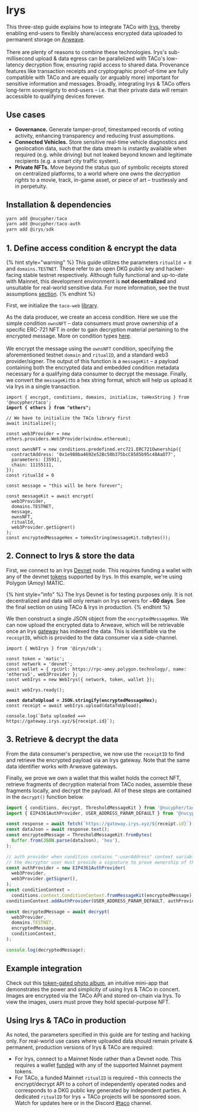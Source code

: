 # Irys

This three-step guide explains how to integrate TACo with [Irys](https://docs.irys.xyz/), thereby enabling end-users to flexibly share/access encrypted data uploaded to permanent storage on [Arweave](https://www.arweave.org/build). \
\
There are plenty of reasons to combine these technologies. Irys's sub-millisecond upload & data egress can be parallelized with TACo's low-latency decryption flow, ensuring rapid access to shared data. Provenance features like transaction receipts and cryptographic proof-of-time are fully compatible with TACo and are equally (or arguably more) important for sensitive information and messages. Broadly, integrating Irys & TACo offers long-term sovereignty to end-users – i.e. that their private data will remain accessible to qualifying devices forever.&#x20;

## Use cases&#x20;

* **Governance.** Generate tamper-proof, timestamped records of voting activity, enhancing transparency and reducing trust assumptions.&#x20;
* **Connected Vehicles.** Store sensitive real-time vehicle diagnostics and geolocation data, such that the data stream is instantly available when required (e.g. while driving) but not leaked beyond known and legitimate recipients (e.g. a smart city traffic system).&#x20;
* **Private NFTs.** Move beyond the status quo of symbolic receipts stored on centralized platforms, to a world where one owns the _decryption rights_ to a movie, track, in-game asset, or piece of art – trustlessly and in perpetuity.&#x20;

## Installation & dependencies

```typescript
yarn add @nucypher/taco
yarn add @nucypher/taco-auth
yarn add @irys/sdk
```

## 1. Define access condition & encrypt the data&#x20;

{% hint style="warning" %}
This guide utilizes the parameters `ritualId = 0` and `domains.TESTNET`. These refer to an open DKG public key and hacker-facing stable testnet respectively. Although fully functional and up-to-date with Mainnet, this development environment is **not decentralized** and unsuitable for real-world sensitive data. For more information, see the trust assumptions [section](../trust-assumptions/testnet-trust-assumptions/).&#x20;
{% endhint %}

First, we initialize the `taco-web` [library](https://github.com/nucypher/taco-web).&#x20;

As the data producer, we create an access condition. Here we use the simple condition `ownsNFT` – data consumers must prove ownership of a specific ERC-721 NFT in order to gain decryption material pertaining to the encrypted message. More on condition types [here](../application-development/conditions/).\
\
We encrypt the message using the `ownsNFT` condition, specifying the aforementioned testnet `domain` and `ritualID`, and a standard web3 provider/signer. The output of this function is a `messageKit` – a payload containing both the encrypted data and embedded condition metadata necessary for a qualifying data consumer to decrypt the message. Finally, we convert the `messageKit`to a hex string format, which will help us upload it via Irys in a single transaction.&#x20;

<pre class="language-typescript"><code class="lang-typescript">import { encrypt, conditions, domains, initialize, toHexString } from '@nucypher/taco';
<strong>import { ethers } from "ethers";
</strong>
// We have to initialize the TACo library first
await initialize();

const web3Provider = new ethers.providers.Web3Provider(window.ethereum);

const ownsNFT = new conditions.predefined.erc721.ERC721Ownership({
  contractAddress: '0x1e988ba4692e52Bc50b375bcC8585b95c48AaD77',
  parameters: [3591],
  chain: 11155111,
});
const ritualId = 0

const message = "this will be here forever";

const messageKit = await encrypt(
  web3Provider,
  domains.TESTNET,
  message,
  ownsNFT,
  ritualId,
  web3Provider.getSigner() 
);
const encryptedMessageHex = toHexString(messageKit.toBytes());
</code></pre>

## 2. Connect to Irys & store the data&#x20;

First, we connect to an Irys [Devnet](https://docs.irys.xyz/developer-docs/using-devnet) node. This requires funding a wallet with any of the devnet [tokens](https://docs.irys.xyz/overview/supported-tokens) supported by Irys. In this example, we're using Polygon (Amoy) MATIC.&#x20;

{% hint style="info" %}
The Irys Devnet is for testing purposes only. It is not decentralized and data will only remain on Irys servers for \~**60 days**. See the final section on using TACo & Irys in production.&#x20;
{% endhint %}

We then construct a single JSON object from the `encryptedMessageHex`. We can now upload the encrypted data to Arweave, which will be retrievable once an Irys [gateway](https://docs.irys.xyz/developer-docs/downloading) has indexed the data. This is identifiable via the `receiptID`, which is provided to the data consumer via a side-channel.&#x20;

<pre class="language-typescript"><code class="lang-typescript">import { WebIrys } from '@irys/sdk';

const token = 'matic';
const network = 'devnet';
const wallet = { rpcUrl: https://rpc-amoy.polygon.technology/, name: 'ethersv5', web3Provider };
const webIrys = new WebIrys({ network, token, wallet });

await webIrys.ready();

<strong>const dataToUpload = JSON.stringify(encryptedMessageHex);
</strong>const receipt = await webIrys.upload(dataToUpload);

console.log(`Data uploaded ==> https://gateway.irys.xyz/${receipt.id}`);
</code></pre>

## 3. Retrieve & decrypt the data

From the data consumer's perspective, we now use the `receiptID` to find and retrieve the encrypted payload via an Irys gateway. Note that the same data identifier works with Arweave gateways.&#x20;

Finally, we prove we own a wallet that this wallet holds the correct NFT, retrieve fragments of decryption material from TACo nodes, assemble these fragments locally, and decrypt the payload. All of these steps are contained in the `decrypt()` function below.&#x20;

```typescript
import { conditions, decrypt, ThresholdMessageKit } from '@nucypher/taco';
import { EIP4361AuthProvider, USER_ADDRESS_PARAM_DEFAULT } from '@nucypher/taco-auth';

const response = await fetch(`https://gateway.irys.xyz/${receipt.id}`);
const dataJson = await response.text();
const encryptedMessage = ThresholdMessageKit.fromBytes(
  Buffer.from(JSON.parse(dataJson), 'hex'),
);

// auth provider when condition contains ":userAddress" context variable
// the decryptor user must provide a signature to prove ownership of the wallet address
const authProvider = new EIP4361AuthProvider(
  web3Provider,
  web3Provider.getSigner(),
);
const conditionContext =
  conditions.context.ConditionContext.fromMessageKit(encryptedMessage);
conditionContext.addAuthProvider(USER_ADDRESS_PARAM_DEFAULT, authProvider);

const decryptedMessage = await decrypt(
  web3Provider,
  domains.TESTNET,
  encryptedMessage,
  conditionContext,
);

console.log(decryptedMessage);
```

## Example integration

Check out this [token-gated photo album](https://github.com/lukecd/irys-threshold), an intuitive mini-app that demonstrates the power and simplicity of using Irys & TACo in concert. Images are encrypted via the TACo API and stored on-chain via Irys. To view the images, users must prove they hold special-purpose NFT.&#x20;

## Using Irys & TACo in production&#x20;

As noted, the parameters specified in this guide are for testing and hacking only. For real-world use cases where uploaded data should remain private & permanent, production versions of Irys & TACo are required:

* For Irys, connect to a Mainnet Node rather than a Devnet node. This requires a wallet [funded](https://docs.irys.xyz/overview/cost-to-upload) with any of the supported Mainnet payment tokens.&#x20;
* For TACo, a funded Mainnet `ritualID` is required – this connects the encrypt/decrypt API to a cohort of independently operated nodes and corresponds to a DKG public key generated by independent parties. A dedicated `ritualID` for Irys + TACo projects will be sponsored soon. Watch for updates here or in the Discord [#taco](https://discord.com/channels/866378471868727316/870383642751430666) channel.&#x20;

